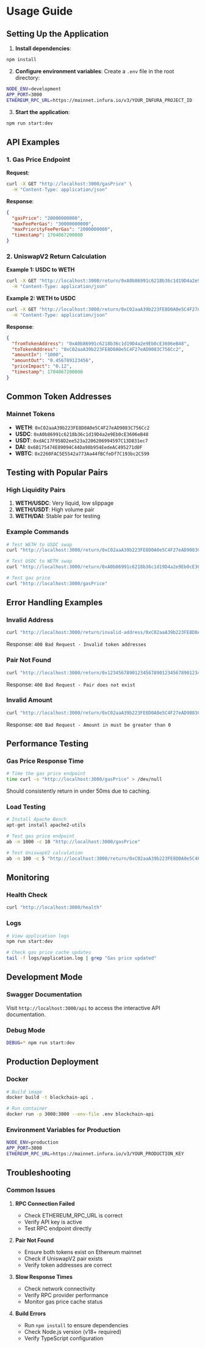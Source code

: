 # Usage Guide

## Setting Up the Application

1. **Install dependencies**:

```bash
npm install
```

2. **Configure environment variables**:
   Create a `.env` file in the root directory:

```bash
NODE_ENV=development
APP_PORT=3000
ETHEREUM_RPC_URL=https://mainnet.infura.io/v3/YOUR_INFURA_PROJECT_ID
```

3. **Start the application**:

```bash
npm run start:dev
```

## API Examples

### 1. Gas Price Endpoint

**Request**:

```bash
curl -X GET "http://localhost:3000/gasPrice" \
  -H "Content-Type: application/json"
```

**Response**:

```json
{
  "gasPrice": "20000000000",
  "maxFeePerGas": "30000000000",
  "maxPriorityFeePerGas": "2000000000",
  "timestamp": 1704067200000
}
```

### 2. UniswapV2 Return Calculation

**Example 1: USDC to WETH**

```bash
curl -X GET "http://localhost:3000/return/0xA0b86991c6218b36c1d19D4a2e9Eb0cE3606eB48/0xC02aaA39b223FE8D0A0e5C4F27eAD9083C756Cc2/1000" \
  -H "Content-Type: application/json"
```

**Example 2: WETH to USDC**

```bash
curl -X GET "http://localhost:3000/return/0xC02aaA39b223FE8D0A0e5C4F27eAD9083C756Cc2/0xA0b86991c6218b36c1d19D4a2e9Eb0cE3606eB48/1.5" \
  -H "Content-Type: application/json"
```

**Response**:

```json
{
  "fromTokenAddress": "0xA0b86991c6218b36c1d19D4a2e9Eb0cE3606eB48",
  "toTokenAddress": "0xC02aaA39b223FE8D0A0e5C4F27eAD9083C756Cc2",
  "amountIn": "1000",
  "amountOut": "0.456789123456",
  "priceImpact": "0.12",
  "timestamp": 1704067200000
}
```

## Common Token Addresses

### Mainnet Tokens

- **WETH**: `0xC02aaA39b223FE8D0A0e5C4F27eAD9083C756Cc2`
- **USDC**: `0xA0b86991c6218b36c1d19D4a2e9Eb0cE3606eB48`
- **USDT**: `0xdAC17F958D2ee523a2206206994597C13D831ec7`
- **DAI**: `0x6B175474E89094C44Da98b954EedeAC495271d0F`
- **WBTC**: `0x2260FAC5E5542a773Aa44fBCfeDf7C193bc2C599`

## Testing with Popular Pairs

### High Liquidity Pairs

1. **WETH/USDC**: Very liquid, low slippage
2. **WETH/USDT**: High volume pair
3. **WETH/DAI**: Stable pair for testing

### Example Commands

```bash
# Test WETH to USDC swap
curl "http://localhost:3000/return/0xC02aaA39b223FE8D0A0e5C4F27eAD9083C756Cc2/0xA0b86991c6218b36c1d19D4a2e9Eb0cE3606eB48/1.0"

# Test USDC to WETH swap
curl "http://localhost:3000/return/0xA0b86991c6218b36c1d19D4a2e9Eb0cE3606eB48/0xC02aaA39b223FE8D0A0e5C4F27eAD9083C756Cc2/1000"

# Test gas price
curl "http://localhost:3000/gasPrice"
```

## Error Handling Examples

### Invalid Address

```bash
curl "http://localhost:3000/return/invalid-address/0xC02aaA39b223FE8D0A0e5C4F27eAD9083C756Cc2/1.0"
```

Response: `400 Bad Request - Invalid token addresses`

### Pair Not Found

```bash
curl "http://localhost:3000/return/0x1234567890123456789012345678901234567890/0xC02aaA39b223FE8D0A0e5C4F27eAD9083C756Cc2/1.0"
```

Response: `400 Bad Request - Pair does not exist`

### Invalid Amount

```bash
curl "http://localhost:3000/return/0xC02aaA39b223FE8D0A0e5C4F27eAD9083C756Cc2/0xA0b86991c6218b36c1d19D4a2e9Eb0cE3606eB48/0"
```

Response: `400 Bad Request - Amount in must be greater than 0`

## Performance Testing

### Gas Price Response Time

```bash
# Time the gas price endpoint
time curl -s "http://localhost:3000/gasPrice" > /dev/null
```

Should consistently return in under 50ms due to caching.

### Load Testing

```bash
# Install Apache Bench
apt-get install apache2-utils

# Test gas price endpoint
ab -n 1000 -c 10 "http://localhost:3000/gasPrice"

# Test UniswapV2 calculation
ab -n 100 -c 5 "http://localhost:3000/return/0xC02aaA39b223FE8D0A0e5C4F27eAD9083C756Cc2/0xA0b86991c6218b36c1d19D4a2e9Eb0cE3606eB48/1.0"
```

## Monitoring

### Health Check

```bash
curl "http://localhost:3000/health"
```

### Logs

```bash
# View application logs
npm run start:dev

# Check gas price cache updates
tail -f logs/application.log | grep "Gas price updated"
```

## Development Mode

### Swagger Documentation

Visit `http://localhost:3000/api` to access the interactive API documentation.

### Debug Mode

```bash
DEBUG=* npm run start:dev
```

## Production Deployment

### Docker

```bash
# Build image
docker build -t blockchain-api .

# Run container
docker run -p 3000:3000 --env-file .env blockchain-api
```

### Environment Variables for Production

```bash
NODE_ENV=production
APP_PORT=3000
ETHEREUM_RPC_URL=https://mainnet.infura.io/v3/YOUR_PRODUCTION_KEY
```

## Troubleshooting

### Common Issues

1. **RPC Connection Failed**
   - Check ETHEREUM_RPC_URL is correct
   - Verify API key is active
   - Test RPC endpoint directly

2. **Pair Not Found**
   - Ensure both tokens exist on Ethereum mainnet
   - Check if UniswapV2 pair exists
   - Verify token addresses are correct

3. **Slow Response Times**
   - Check network connectivity
   - Verify RPC provider performance
   - Monitor gas price cache status

4. **Build Errors**
   - Run `npm install` to ensure dependencies
   - Check Node.js version (v18+ required)
   - Verify TypeScript configuration
